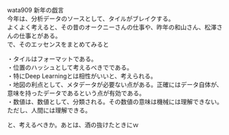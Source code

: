 wata909 新年の戯言  
今年は、分析データのソースとして、タイルがブレイクする。  
よくよく考えると、その昔のオークニーさんの仕事や、昨年の和山さん、松澤さんの仕事とがある。  
で、そのエッセンスをまとめてみると  

・タイルはフォーマットである。  
・位置のハッシュとして考えるべきでである。  
・特にDeep Learningとは相性がいいと、考えられる。  
・地図の利点として、メタデータが必要ない点がある。正確にはデータ自体が、意味を持ったデータであるという点が有効である。  
・数値は、数値として、分類される。その数値の意味は機械には理解できない。ただし、人間には理解できる。  

と、考えるべきか。あとは、酒の抜けたときにｗ
